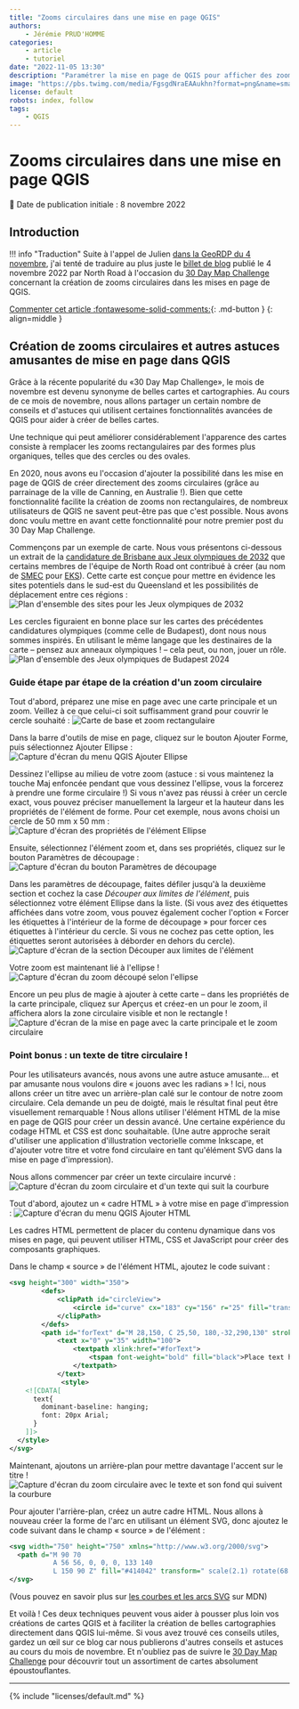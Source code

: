```yaml
---
title: "Zooms circulaires dans une mise en page QGIS"
authors:
    - Jérémie PRUD'HOMME
categories:
    - article
    - tutoriel
date: "2022-11-05 13:30"
description: "Paramétrer la mise en page de QGIS pour afficher des zooms circulaires."
image: "https://pbs.twimg.com/media/FgsgdNraEAAukhn?format=png&name=small"
license: default
robots: index, follow
tags:
    - QGIS
---
```


# Zooms circulaires dans une mise en page QGIS

:calendar: Date de publication initiale : 8 novembre 2022

## Introduction

!!! info "Traduction"
    Suite à l'appel de Julien [dans la GeoRDP du 4 novembre](/rdp/2022/rdp_2022-11-04/#trucs-et-astuces-sur-le-composeur-dimpression-de-qgis), j'ai tenté de traduire au plus juste le [billet de blog](https://north-road.com/2022/11/04/creating-circular-insets-and-other-fun-qgis-layout-tricks/) publié le 4 novembre 2022 par North Road à l'occasion du [30 Day Map Challenge](https://twitter.com/hashtag/30DayMapChallenge) concernant la création de zooms circulaires dans les mises en page de QGIS.

[Commenter cet article :fontawesome-solid-comments:](#__comments){: .md-button }
{: align=middle }

## Création de zooms circulaires et autres astuces amusantes de mise en page dans QGIS

Grâce à la récente popularité du «30 Day Map Challenge», le mois de novembre est devenu synonyme de belles cartes et cartographies.  Au cours de ce mois de novembre, nous allons partager un certain nombre de conseils et d'astuces qui utilisent certaines fonctionnalités avancées de QGIS pour aider à créer de belles cartes.

Une technique qui peut améliorer considérablement l'apparence des cartes consiste à remplacer les zooms rectangulaires par des formes plus organiques, telles que des cercles ou des ovales.

En 2020, nous avons eu l'occasion d'ajouter la possibilité dans les mise en page de QGIS de créer directement des zooms circulaires (grâce au parrainage de la ville de Canning, en Australie !). Bien que cette fonctionnalité facilite la création de zooms non rectangulaires, de nombreux utilisateurs de QGIS ne savent peut-être pas que c'est possible. Nous avons donc voulu mettre en avant cette fonctionnalité pour notre premier post du 30 Day Map Challenge.

Commençons par un exemple de carte. Nous vous présentons ci-dessous un extrait de la [candidature de Brisbane aux Jeux olympiques de 2032](https://stillmed.olympics.com/media/Documents/Olympic-Games/Brisbane-2032/General/IOC-Feasibility-Assessment-Brisbane.pdf?_ga=2.48780838.1295957495.1666960789-1227590087.1665520398) que certains membres de l'équipe de North Road ont contribué à créer (au nom de [SMEC](https://www.smec.com/au/) pour [EKS](https://www.eks.com/)). Cette carte est conçue pour mettre en évidence les sites potentiels dans le sud-est du Queensland et les possibilités de déplacement entre ces régions :
![Plan d'ensemble des sites pour les Jeux olympiques de 2032](https://user-images.githubusercontent.com/9571164/200112536-e938f1aa-e4fc-4959-8952-e6e4e56f4ebf.png "Plan d'ensemble des sites pour les Jeux olympiques de 2032, évaluation de faisabilité du CIO - Jeux olympiques, Brisbane février 2021")

Les cercles figuraient en bonne place sur les cartes des précédentes candidatures olympiques (comme celle de Budapest), dont nous nous sommes inspirés. En utilisant le même langage que les destinaires de la carte – pensez aux anneaux olympiques ! – cela peut, ou non, jouer un rôle.
![Plan d'ensemble des Jeux olympiques de Budapest 2024](https://user-images.githubusercontent.com/9571164/200112912-29ad96b1-adc0-476b-91cd-c324b1c39293.jpg "Plan d'ensemble des Jeux olympiques de Budapest 2024")

### Guide étape par étape de la création d'un zoom circulaire

Tout d'abord, préparez une mise en page avec une carte principale et un zoom. Veillez à ce que celui-ci soit suffisamment grand pour couvrir le cercle souhaité :
![Carte de base et zoom rectangulaire](https://user-images.githubusercontent.com/9571164/200113058-5c6d24a9-8297-4181-b771-9bdbe3314056.png "Carte de base et zoom rectangulaire")

Dans la barre d'outils de mise en page, cliquez sur le bouton Ajouter Forme, puis sélectionnez Ajouter Ellipse :
![Capture d'écran du menu QGIS Ajouter Ellipse](https://user-images.githubusercontent.com/9571164/200113152-5de641be-2847-4e7f-bce0-b141daa264e8.PNG "Menu Ajouter Ellipse")

Dessinez l'ellipse au milieu de votre zoom (astuce : si vous maintenez la touche Maj enfoncée pendant que vous dessinez l'ellipse, vous la forcerez à prendre une forme circulaire !) Si vous n'avez pas réussi à créer un cercle exact, vous pouvez préciser manuellement la largeur et la hauteur dans les propriétés de l'élément de forme. Pour cet exemple, nous avons choisi un cercle de 50 mm x 50 mm :
![Capture d'écran des propriétés de l'élément Ellipse](https://user-images.githubusercontent.com/9571164/200113336-52576afd-14b0-4303-827c-4e8927760546.png "Propriétés de l'élément Ellipse")

Ensuite, sélectionnez l'élément zoom et, dans ses propriétés, cliquez sur le bouton Paramètres de découpage :
![Capture d'écran du bouton Paramètres de découpage](https://user-images.githubusercontent.com/9571164/200113390-5949b4ae-abad-4832-9a3c-b50f712889ed.PNG "Bouton paramètres de découpage dans les propriétés de la carte principale")

Dans les paramètres de découpage, faites défiler jusqu'à la deuxième section et cochez la case _Découper aux limites de l'élément_, puis sélectionnez votre élément Ellipse dans la liste. (Si vous avez des étiquettes affichées dans votre zoom, vous pouvez également cocher l'option « Forcer les étiquettes à l'intérieur de la forme de découpage » pour forcer ces étiquettes à l'intérieur du cercle. Si vous ne cochez pas cette option, les étiquettes seront autorisées à déborder en dehors du cercle).
![Capture d'écran de la section Découper aux limites de l'élément](https://user-images.githubusercontent.com/9571164/200113587-39953f47-239b-4fd4-ae8d-623bc8e1eecb.PNG "Paramètres du découpage")

Votre zoom est maintenant lié à l'ellipse !
![Capture d'écran du zoom découpé selon l'ellipse](https://user-images.githubusercontent.com/9571164/200113591-1f5723b6-da57-4b96-9950-90534a2c3c87.png "Le zoom découpé selon l'ellipse")

Encore un peu plus de magie à ajouter à cette carte – dans les propriétés de la carte principale, cliquez sur Aperçus et créez-en un pour le zoom, il affichera alors la zone circulaire visible et non le rectangle !
![Capture d'écran de la mise en page avec la carte principale et le zoom circulaire](https://user-images.githubusercontent.com/9571164/200113850-b9d8127f-f26c-4714-920b-9feec0ceced8.png "Zoom circulaire et l'aperçu qui se cale sur cette forme")

### Point bonus : un texte de titre circulaire !

Pour les utilisateurs avancés, nous avons une autre astuce amusante... et par amusante nous voulons dire « jouons avec les radians » ! Ici, nous allons créer un titre avec un arrière-plan calé sur le contour de notre zoom circulaire. Cela demande un peu de doigté, mais le résultat final peut être visuellement remarquable ! Nous allons utiliser l'élément HTML de la mise en page de QGIS pour créer un dessin avancé. Une certaine expérience du codage HTML et CSS est donc souhaitable. (Une autre approche serait d'utiliser une application d'illustration vectorielle comme Inkscape, et d'ajouter votre titre et votre fond circulaire en tant qu'élément SVG dans la mise en page d'impression).

Nous allons commencer par créer un texte circulaire incurvé :
![Capture d'écran du zoom circulaire et d'un texte qui suit la courbure](https://user-images.githubusercontent.com/9571164/200114170-ba31b305-b0cd-4890-a5c4-97be30cfce2e.png "Exemple de texte qui suit la courbure du zoom circulaire")

Tout d'abord, ajoutez un « cadre HTML » à votre mise en page d'impression :
![Capture d'écran du menu QGIS Ajouter HTML](https://user-images.githubusercontent.com/9571164/200114203-804421df-d396-4893-9f10-6ae79660f7ee.PNG "Menu Ajouter HTML")

Les cadres HTML permettent de placer du contenu dynamique dans vos mises en page, qui peuvent utiliser HTML, CSS et JavaScript pour créer des composants graphiques.

Dans le champ « source » de l'élément HTML, ajoutez le code suivant :

```svg
<svg height="300" width="350">
        <defs>
            <clipPath id="circleView">
                <circle id="curve" cx="183" cy="156" r="25" fill="transparent" />
            </clipPath>
        </defs>
        <path id="forText" d="M 28,150, C 25,50, 180,-32,290,130" stroke="" fill="none"/>
            <text x="0" y="35" width="100">
                <textpath xlink:href="#forText">
                    <tspan font-weight="bold" fill="black">Place text here</tspan>
                </textpath>
            </text>
             <style>
    <![CDATA[
      text{
        dominant-baseline: hanging;
        font: 20px Arial;
      }
    ]]>
  </style>
</svg>
```

Maintenant, ajoutons un arrière-plan pour mettre davantage l'accent sur le titre !
![Capture d'écran du zoom circulaire avec le texte et son fond qui suivent la courbure](https://user-images.githubusercontent.com/9571164/200114566-72898388-1ba2-4eea-b693-e8fcd6040e2f.png "Et voilà le résultat final, un texte avec fond qui suit la courbure du zoom circulaire !")

Pour ajouter l'arrière-plan, créez un autre cadre HTML. Nous allons à nouveau créer la forme de l'arc en utilisant un élément SVG, donc ajoutez le code suivant dans le champ « source » de l'élément :

```svg
<svg width="750" height="750" xmlns="http://www.w3.org/2000/svg">
  <path d="M 90 70
           A 56 56, 0, 0, 0, 133 140
           L 150 90 Z" fill="#414042" transform=" scale(2.1) rotate(68 150 150) " />/>
</svg>
```

(Vous pouvez en savoir plus sur [les courbes et les arcs SVG](https://developer.mozilla.org/en-US/docs/Web/SVG/Tutorial/Paths) sur MDN)

Et voilà ! Ces deux techniques peuvent vous aider à pousser plus loin vos créations de cartes QGIS et à faciliter la création de belles cartographies directement dans QGIS lui-même. Si vous avez trouvé ces conseils utiles, gardez un œil sur ce blog car nous publierons d'autres conseils et astuces au cours du mois de novembre. Et n'oubliez pas de suivre le [30 Day Map Challenge](https://30daymapchallenge.com/) pour découvrir tout un assortiment de cartes absolument époustouflantes.

----

{% include "licenses/default.md" %}
